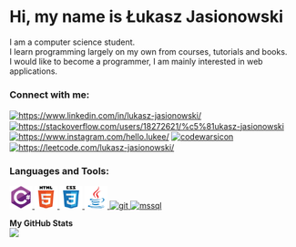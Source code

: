 Hi, my name is Łukasz Jasionowski
===================================

<p>I am a computer science student.<br>I learn programming largely on my own from courses, tutorials and books.<br>I would like to become a programmer, I am mainly interested in web applications.</p>
<h3 align="left">Connect with me:</h3>
<p align="left">
<a href="https://linkedin.com/in/https://www.linkedin.com/in/lukasz-jasionowski/" target="blank"><img align="center" src="https://raw.githubusercontent.com/rahuldkjain/github-profile-readme-generator/master/src/images/icons/Social/linked-in-alt.svg" alt="https://www.linkedin.com/in/lukasz-jasionowski/" height="30" width="40" /></a>
<a href="https://stackoverflow.com/users/https://stackoverflow.com/users/18272621/%c5%81ukasz-jasionowski" target="blank"><img align="center" src="https://raw.githubusercontent.com/rahuldkjain/github-profile-readme-generator/master/src/images/icons/Social/stack-overflow.svg" alt="https://stackoverflow.com/users/18272621/%c5%81ukasz-jasionowski" height="30" width="40" /></a>
<a href="https://instagram.com/https://www.instagram.com/hello.lukee/" target="blank"><img align="center" src="https://raw.githubusercontent.com/rahuldkjain/github-profile-readme-generator/master/src/images/icons/Social/instagram.svg" alt="https://www.instagram.com/hello.lukee/" height="30" width="40" /></a>
 <a href="https://www.codewars.com/users/Lukasz-Jasionowski" target="blank"><img align="center" src="https://www.codewars.com/packs/assets/logo.61192cf7.svg" alt="codewarsicon" height="30" width="30" /></a>
<a href="https://leetcode.com/lukasz-jasionowski/" target="blank"><img align="center" src="https://raw.githubusercontent.com/rahuldkjain/github-profile-readme-generator/master/src/images/icons/Social/leet-code.svg" alt="https://leetcode.com/lukasz-jasionowski/" height="30" width="40" /></a>
</p>
<h3 align="left">Languages and Tools:</h3>
<p align="left"> <a href="https://www.w3schools.com/cs/" target="_blank" rel="noreferrer"> <img src="https://raw.githubusercontent.com/devicons/devicon/master/icons/csharp/csharp-original.svg" alt="csharp" width="40" height="40"/> </a>  <a href="https://www.w3.org/html/" target="_blank" rel="noreferrer"> <img src="https://raw.githubusercontent.com/devicons/devicon/master/icons/html5/html5-original-wordmark.svg" alt="html5" width="40" height="40"/> </a><a href="https://www.w3schools.com/css/" target="_blank" rel="noreferrer"> <img src="https://raw.githubusercontent.com/devicons/devicon/master/icons/css3/css3-original-wordmark.svg" alt="css3" width="40" height="40"/> </a> <a href="https://www.java.com" target="_blank" rel="noreferrer"> <img src="https://raw.githubusercontent.com/devicons/devicon/master/icons/java/java-original.svg" alt="java" width="40" height="40"/> </a><a href="https://git-scm.com/" target="_blank" rel="noreferrer"> <img src="https://www.vectorlogo.zone/logos/git-scm/git-scm-icon.svg" alt="git" width="40" height="40"/> </a> <a href="https://www.microsoft.com/en-us/sql-server" target="_blank" rel="noreferrer"> <img src="https://www.svgrepo.com/show/303229/microsoft-sql-server-logo.svg" alt="mssql" width="40" height="40"/> </a> </p>
<b>My GitHub Stats</b><br>
<a href="http://www.github.com/Lukasz-Jasionowski"><img src="https://github-readme-streak-stats.herokuapp.com/?user=Lukasz-Jasionowski&stroke=ffffff&background=1c1917&ring=3382ed&fire=3382ed&currStreakNum=ffffff&currStreakLabel=3382ed&sideNums=ffffff&sideLabels=ffffff&dates=ffffff&hide_border=true" /></a>
